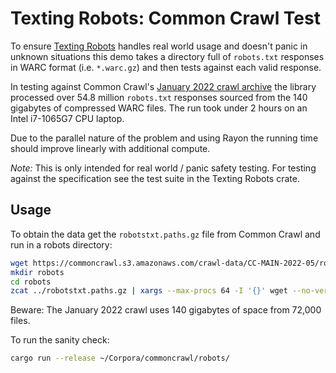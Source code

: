 # Texting Robots: Common Crawl Test

To ensure [Texting Robots](https://github.com/Smerity/texting_robots) handles real world usage and doesn't panic in unknown situations this demo takes a directory full of `robots.txt` responses in WARC format (i.e. `*.warc.gz`) and then tests against each valid response.

In testing against Common Crawl's [January 2022 crawl archive](https://commoncrawl.org/2022/02/january-2022-crawl-archive-now-available/) the library processed over 54.8 million `robots.txt` responses sourced from the 140 gigabytes of compressed WARC files. The run took under 2 hours on an Intel i7-1065G7 CPU laptop.

Due to the parallel nature of the problem and using Rayon the running time should improve linearly with additional compute.

*Note:* This is only intended for real world / panic safety testing. For testing against the specification see the test suite in the Texting Robots crate.

## Usage

To obtain the data get the `robotstxt.paths.gz` file from Common Crawl and run in a robots directory:

```bash
wget https://commoncrawl.s3.amazonaws.com/crawl-data/CC-MAIN-2022-05/robotstxt.paths.gz
mkdir robots
cd robots
zcat ../robotstxt.paths.gz | xargs --max-procs 64 -I '{}' wget --no-verbose --continue https://commoncrawl.s3.amazonaws.com/'{}'
```

Beware: The January 2022 crawl uses 140 gigabytes of space from 72,000 files.

To run the sanity check:

```bash
cargo run --release ~/Corpora/commoncrawl/robots/
```
